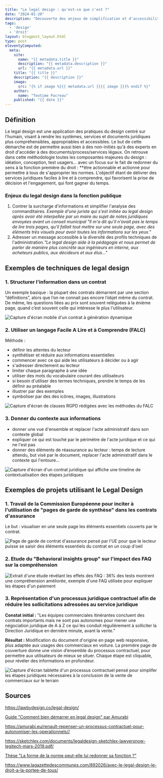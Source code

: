 ```yaml
---
title: "Le legal design : qu'est-ce que c'est ?"
date: "2024-01-20"
description: "Découverte des enjeux de simplification et d'accessibilité des normes juridiques."
tags: 
  - 'design'
  - 'droit'
layout: blogpost_layout.html
type: post
eleventyComputed:
  meta:
    site:
      name: "{{ metadata.title }}"
      description: "{{ metadata.description }}"
      url: "{{ metadata.url }}"
    title: "{{ title }}"
    description: "{{ description }}"
    image:
      src: "{% if image %}{{ metadata.url }}{{ image }}{% endif %}"
    author:
      name: "Teotime Pacreau"
    published: "{{ date }}"
---
```

## Définition
Le legal design est une application des pratiques du design centré sur l'humain, visant à rendre les systèmes, services et documents juridiques plus compréhensibles, appropriables et accessibles.
Le but de cette démarche est de permettre aussi bien à des non-initiés qu'à des experts en droit d'accéder à des documents/process/services légaux.
On retrouve dans cette méthodologie toutes les composantes majeures du design : idéation, conception, test usagers... avec un focus sur le fait de redonner du sens à la fonction première du droit : **être actionnable et actionné pour permettre à tous de s'approprier les normes.
L'objectif étant de délivrer des services juridiques faciles à lire et à comprendre, qui favorisent la prise de décision et l'engagement, qui font gagner du temps.

### Enjeux du legal design dans la fonction publique
1. Contrer la surcharge d'informations et simplifier l'analyse des commanditaires. *Exemple d'une juriste qui s'est initiée au legal design après avoir été interpellée par un maire au sujet de notes juridiques envoyées avant un conseil municipal "Il m'a dit qu'il n'avait pas le temps de lire trois pages, qu'il fallait tout mettre sur une seule page, avec des éléments très visuels pour avoir toutes les informations sur les yeux."*
2. Adresser un message accessible à la diversité des profils techniques de l'administration.*"Le legal design aide à la pédagogie et nous permet de parler de manière plus concrète aux ingénieurs en interne, aux acheteurs publics, aux décideurs et aux élus..."*

## Exemples de techniques de legal design 

### 1. Structurer l'information dans un contrat
Un exemple basique : la plupart des contrats démarrent par une section “définitions”, alors que l’on ne connait pas encore l’objet même du contrat. De même, les questions liées au prix sont souvent reléguées à la énième page, quand c’est souvent celle qui intéresse le plus l'utilisateur.

![Capture d'écran mobile d'un contrat à génération dynamique](/img/structuration-information-contrat.png "Exemple de contrat à génération dynamique qui guide l'utilisateur")

### 2. Utiliser un langage Facile A Lire et à Comprendre (FALC)
Méthode :
- définir les attentes du lecteur
- synthétiser et réduire aux informations essentielles
- commencer avec ce qui aide les utilisateurs à décider ou à agir
- s'adresser directement au lecteur
- limiter chaque paragraphe à une idée
- utiliser des mots du vocabulaire courant des utilisateurs
- si besoin d'utiliser des termes techniques, prendre le temps de les définir au préalable
- illustrer par des exemples
- symboliser par des des icônes, images, illustrations

![Capture d'écran de clauses RGPD rédigées avec les méthodes du FALC](/img/falc-rgpd-1.png "Exemple de clauses RGPD rédigées avec les méthodes du FALC")

### 3. Donner du contexte aux informations
- donner une vue d'ensemble et replacer l'acte administratif dans son contexte global
- expliquer ce qui est touché par le périmètre de l'acte juridique et ce qui ne l'est pas
- donner des éléments de réassurance au lecteur : temps de lecture attendu, but visé par le document, replacer l'acte administratif dans le contexte qui l'entoure...

![Capture d'écran d'un contrat juridique qui affiche une timeline de contextualisation des étapes juridiques](/img/contextualiser-acte-administratif.png "Exemple d'un contrat qui situe le lecteur grâce à une time des actes juridiques entourant l'acte en cours")
## Exemples de projets utilisant le Legal Design

### 1. Travail de la Commission Européenne pour inciter à l'utilisation de "pages de garde de synthèse" dans les contrats d'assurance 
Le but : visualiser en une seule page les éléments essentiels couverts par le contrat.

![Page de garde de contrat d'assurance pensé par l'UE pour que le lecteur puisse se saisir des éléments essentiels du contrat en un coup d'oeil](/img/clauses-essentielles-contrat.png "Page de garde de contrat d'assurance pensé par l'UE pour que le lecteur puisse se saisir des éléments essentiels du contrat en un coup d'oeil")

### 2. Etude du "Behavioral insights group" sur l'impact des FAQ sur la compréhension

![Extrait d'une étude révélant les effets des FAQ : 36% des tests montrent une compréhension améliorée, exemple d'une FAQ utilisée pour expliquer les étapes d'un paiement](/img/effets-faq.png "Extrait d'une étude révélant les effets des FAQ : 36% des tests montrent une compréhension améliorée")

### 3. Représentation d'un processus juridique contractuel afin de réduire les sollicitations adressées au service juridique
**Constat initial :** "Les équipes commerciales itinérantes concluent des contrats importants mais ne sont pas autonomes pour mener une négociation juridique de A à Z ce qui les conduit régulièrement à solliciter la Direction Juridique en dernière minute, avant la vente."

**Résultat :** Modification du document d'origine en page web responsive, plus adaptée aux usages des commerciaux en voiture. La première page de couverture donne une vision d’ensemble du processus contractuel, pour permettre aux utilisateurs de mieux se situer.
Chaque étape est cliquable, pour révéler des informations en profondeur.

![Capture d'écran tablette d'un processus contractuel pensé pour simplifer les étapes juridiques nécessaires à la conclusion de la vente de commerciaux sur le terrain](/img/processus-contractuel.png "Un processus contractuel pensé pour simplifer les étapes juridiques nécessaires à la conclusion de la vente de commerciaux sur le terrain")
## Sources
<https://lawbydesign.co/legal-design/>

[Guide "Comment bien démarrer en legal design" par Amurabi](https://amurabi.eu/wp-content/uploads/amurabi-guide-debutant-legal-design.pdf)

<https://amurabi.eu/renault-repenser-un-processus-contractuel-pour-autonomiser-les-operationnels//>

<https://sketchlex.com/documents/legaldesign-sketchlex-lawyersnow-legitech-mars-2019.pdf/>

[Thèse "La forme de la norme peut-elle lui redonner sa fonction ?"](https://amurabi.eu/wp-content/uploads/These-marie-potel-la-forme-fonction.pdf)

<https://www.lagazettedescommunes.com/892026/avec-le-legal-design-le-droit-a-la-portee-de-tous/>